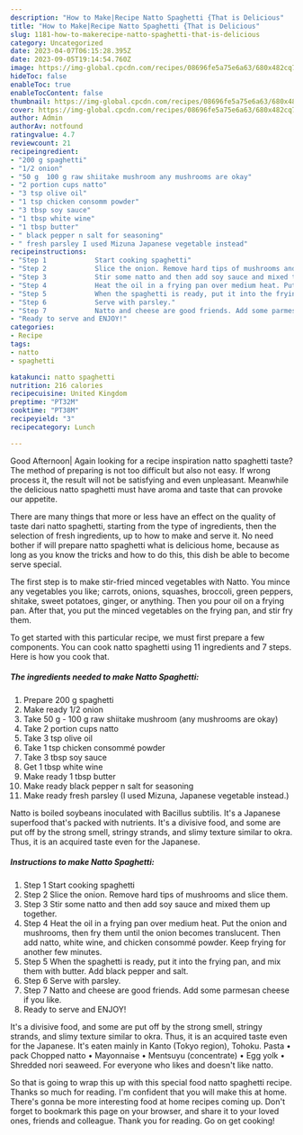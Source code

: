 ```yaml
---
description: "How to Make|Recipe Natto Spaghetti {That is Delicious"
title: "How to Make|Recipe Natto Spaghetti {That is Delicious"
slug: 1181-how-to-makerecipe-natto-spaghetti-that-is-delicious
category: Uncategorized
date: 2023-04-07T06:15:28.395Z
date: 2023-09-05T19:14:54.760Z
image: https://img-global.cpcdn.com/recipes/08696fe5a75e6a63/680x482cq70/natto-spaghetti-recipe-main-photo.jpg
hideToc: false
enableToc: true
enableTocContent: false
thumbnail: https://img-global.cpcdn.com/recipes/08696fe5a75e6a63/680x482cq70/natto-spaghetti-recipe-main-photo.jpg
cover: https://img-global.cpcdn.com/recipes/08696fe5a75e6a63/680x482cq70/natto-spaghetti-recipe-main-photo.jpg
author: Admin
authorAv: notfound
ratingvalue: 4.7
reviewcount: 21
recipeingredient:
- "200 g spaghetti"
- "1/2 onion"
- "50 g  100 g raw shiitake mushroom any mushrooms are okay"
- "2 portion cups natto"
- "3 tsp olive oil"
- "1 tsp chicken consomm powder"
- "3 tbsp soy sauce"
- "1 tbsp white wine"
- "1 tbsp butter"
- " black pepper n salt for seasoning"
- " fresh parsley I used Mizuna Japanese vegetable instead"
recipeinstructions:
- "Step 1            Start cooking spaghetti"
- "Step 2            Slice the onion. Remove hard tips of mushrooms and slice them."
- "Step 3            Stir some natto and then add soy sauce and mixed them up together."
- "Step 4            Heat the oil in a frying pan over medium heat. Put the onion and mushrooms, then fry them until the onion becomes translucent. Then add natto, white wine, and chicken consommé powder. Keep frying for another few minutes."
- "Step 5            When the spaghetti is ready, put it into the frying pan, and mix them with butter. Add black pepper and salt."
- "Step 6            Serve with parsley."
- "Step 7            Natto and cheese are good friends. Add some parmesan cheese if you like."
- "Ready to serve and ENJOY!"
categories:
- Recipe
tags:
- natto
- spaghetti

katakunci: natto spaghetti 
nutrition: 216 calories
recipecuisine: United Kingdom
preptime: "PT32M"
cooktime: "PT38M"
recipeyield: "3"
recipecategory: Lunch

---
```



Good Afternoon| Again looking for a recipe inspiration natto spaghetti taste? The method of preparing is not too difficult but also not easy. If wrong process it, the result will not be satisfying and even unpleasant. Meanwhile the delicious natto spaghetti must have aroma and taste that can provoke our appetite.






There are many things that more or less have an effect on the quality of taste dari natto spaghetti, starting from the type of ingredients, then the selection of fresh ingredients, up to how to make and serve it. No need bother if will prepare natto spaghetti what is delicious home, because as long as you know the tricks and how to do this, this dish be able to become serve  special.


The first step is to make stir-fried minced vegetables with Natto. You mince any vegetables you like; carrots, onions, squashes, broccoli, green peppers, shitake, sweet potatoes, ginger, or anything. Then you pour oil on a frying pan. After that, you put the minced vegetables on the frying pan, and stir fry them.


To get started with this particular recipe, we must first prepare a few components. You can cook natto spaghetti using 11 ingredients and 7 steps. Here is how you cook that.

<!--inarticleads1-->

##### The ingredients needed to make Natto Spaghetti:

1. Prepare 200 g spaghetti
1. Make ready 1/2 onion
1. Take 50 g - 100 g raw shiitake mushroom (any mushrooms are okay)
1. Take 2 portion cups natto
1. Take 3 tsp olive oil
1. Take 1 tsp chicken consommé powder
1. Take 3 tbsp soy sauce
1. Get 1 tbsp white wine
1. Make ready 1 tbsp butter
1. Make ready  black pepper n salt for seasoning
1. Make ready  fresh parsley (I used Mizuna, Japanese vegetable instead.)


Natto is boiled soybeans inoculated with Bacillus subtilis. It&#39;s a Japanese superfood that&#39;s packed with nutrients. It&#39;s a divisive food, and some are put off by the strong smell, stringy strands, and slimy texture similar to okra. Thus, it is an acquired taste even for the Japanese. 

<!--inarticleads2-->

##### Instructions to make Natto Spaghetti:

1. Step 1            Start cooking spaghetti
1. Step 2            Slice the onion. Remove hard tips of mushrooms and slice them.
1. Step 3            Stir some natto and then add soy sauce and mixed them up together.
1. Step 4            Heat the oil in a frying pan over medium heat. Put the onion and mushrooms, then fry them until the onion becomes translucent. Then add natto, white wine, and chicken consommé powder. Keep frying for another few minutes.
1. Step 5            When the spaghetti is ready, put it into the frying pan, and mix them with butter. Add black pepper and salt.
1. Step 6            Serve with parsley.
1. Step 7            Natto and cheese are good friends. Add some parmesan cheese if you like.
1. Ready to serve and ENJOY!

It&#39;s a divisive food, and some are put off by the strong smell, stringy strands, and slimy texture similar to okra. Thus, it is an acquired taste even for the Japanese. It&#39;s eaten mainly in Kanto (Tokyo region), Tohoku. Pasta • pack Chopped natto • Mayonnaise • Mentsuyu (concentrate) • Egg yolk • Shredded nori seaweed. For everyone who likes and doesn&#39;t like natto. 

So that is going to wrap this up with this special food natto spaghetti recipe. Thanks so much for reading. I'm confident that you will make this at home. There's gonna be more interesting food at home recipes coming up. Don't forget to bookmark this page on your browser, and share it to your loved ones, friends and colleague. Thank you for reading. Go on get cooking!
